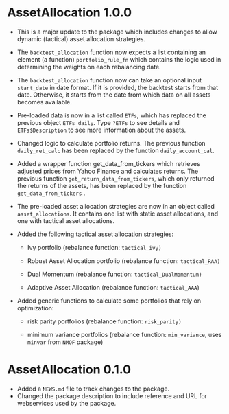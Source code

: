 # AssetAllocation 1.0.0

-   This is a major update to the package which includes changes to allow dynamic (tactical) asset allocation strategies.

-   The `backtest_allocation` function now expects a list containing an element (a function) `portfolio_rule_fn` which contains the logic used in determining the weights on each rebalancing date.

-   The `backtest_allocation` function now can take an optional input `start_date` in date format. If it is provided, the backtest starts from that date. Otherwise, it starts from the date from which data on all assets becomes available.

-   Pre-loaded data is now in a list called `ETFs`, which has replaced the previous object `ETFs_daily`. Type `?ETFs` to see details and `ETFs$Description` to see more information about the assets.

-   Changed logic to calculate portfolio returns. The previous function `daily_ret_calc` has been replaced by the function `daily_account_cal`.

-   Added a wrapper function get_data_from_tickers which retrieves adjusted prices from Yahoo Finance and calculates returns. The previous function `get_return_data_from_tickers`, which only returned the returns of the assets, has been replaced by the function `get_data_from_tickers` .

-   The pre-loaded asset allocation strategies are now in an object called `asset_allocations`. It contains one list with static asset allocations, and one with tactical asset allocations.

-   Added the following tactical asset allocation strategies:

    -   Ivy portfolio (rebalance function: `tactical_ivy)`

    -   Robust Asset Allocation portfolio (rebalance function: `tactical_RAA)`

    -   Dual Momentum (rebalance function: `tactical_DualMomentum)`

    -   Adaptive Asset Allocation (rebalance function: `tactical_AAA`)

-   Added generic functions to calculate some portfolios that rely on optimization:

    -   risk parity portfolios (rebalance function: `risk_parity)`

    -   minimum variance portfolios (rebalance function: `min_variance`, uses `minvar` from `NMOF` package)

# AssetAllocation 0.1.0

-   Added a `NEWS.md` file to track changes to the package.
-   Changed the package description to include reference and URL for webservices used by the package.
